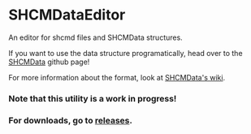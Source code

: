 # SHCMDataEditor
An editor for shcmd files and SHCMData structures.

If you want to use the data structure programatically, head over to the [SHCMData](https://github.com/SHsuperCM/SHCMData) github page!

For more information about the format, look at [SHCMData's wiki](https://github.com/SHsuperCM/SHCMData/wiki/Data-Format).

### Note that this utility is a work in progress!
### For downloads, go to [releases](https://github.com/SHsuperCM/SHCMDataEditor/releases).
